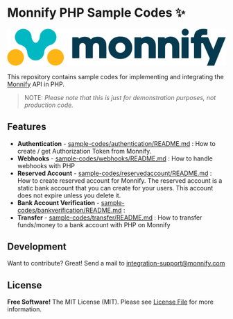 # Monnify PHP Sample Codes  ✨

![Monnify Logo](/site-logo.svg)


This repository contains sample codes for implementing and integrating the [Monnify](https://monnify.com/) API in PHP. 

> NOTE:
> *Please note that this is just for demonstration purposes, not production code.*
 


## Features

- **Authentication** - [sample-codes/authentication/README.md][l1] : How to create / get Authorization Token from Monnify. 
- **Webhooks** - [sample-codes/webhooks/README.md][l2] : How to handle webhooks with PHP
- **Reserved Account** - [sample-codes/reservedaccount/README.md][l3] : How to create reserved account for Monnify. The reserved account is a static bank account that you can create for your users. This account does not expire unless you delete it.
- **Bank Account Verification** - [sample-codes/bankverification/README.md][l4] :  
- **Transfer** - [sample-codes/transfer/README.md][l5] : How to transfer funds/money to a bank account with PHP on Monnify
  
 
 
 
## Development

Want to contribute? Great! Send a mail to integration-support@monnify.com

## License
**Free Software!**
The MIT License (MIT). Please see [License File](LICENSE.md) for more information.

[link-author]: https://jimiejosh.com
 
   [l1]: <https://github.com/jimiejosh/monnify-php-sample-codes/tree/master/sample-codes/authentication/README.md>
   [l2]: <https://github.com/jimiejosh/monnify-php-sample-codes/tree/master/sample-codes/webhooks/README.md>
   [l3]: <https://github.com/jimiejosh/monnify-php-sample-codes/tree/master/sample-codes/reservedaccount/README.md>
   [l4]: <https://github.com/jimiejosh/monnify-php-sample-codes/tree/master/sample-codes/bankverification/README.md>
   [l5]: <https://github.com/jimiejosh/monnify-php-sample-codes/tree/master/sample-codes/transfer/README.md>
   [l6]: <https://github.com/jimiejosh/monnify-php-sample-codes/tree/master/sample-codes/card/README.md>
